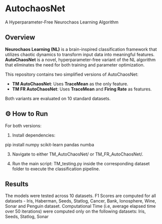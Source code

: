 # AutochaosNet
A Hyperparameter-Free Neurochaos Learning Algorithm
## Overview

**Neurochaos Learning (NL)** is a brain-inspired classification framework that utilizes chaotic dynamics to transform input data into meaningful features.  
**AutoChaosNet** is a novel, hyperparameter-free variant of the NL algorithm that eliminates the need for both training and parameter optimization.

This repository contains two simplified versions of AutoChaosNet:

- **TM AutoChaosNet**: Uses **TraceMean** as the only feature.
- **TM FR AutoChaosNet**: Uses **TraceMean** and **Firing Rate** as features.

Both variants are evaluated on 10 standard datasets.

## ⚙️ How to Run

For both versions:

1. Install dependencies:
   
pip install numpy scikit-learn pandas numba

3. Navigate to either TM_AutoChaosNet/ or TM_FR_AutoChaosNet/.

4. Run the main script: TM_testing.py inside the corresponding dataset folder to execute the classification pipeline.

## Results
The models were tested across 10 datasets. F1 Scores are computed for all datasets - Iris, Haberman, Seeds, Statlog, Cancer, Bank, Ionosphere, Wine, Sonar and Penguin dataset.
Computational Time (i.e, average elapsed time over 50 iterations) were computed only on the following datasets: Iris, Seeds, Statlog, Sonar
